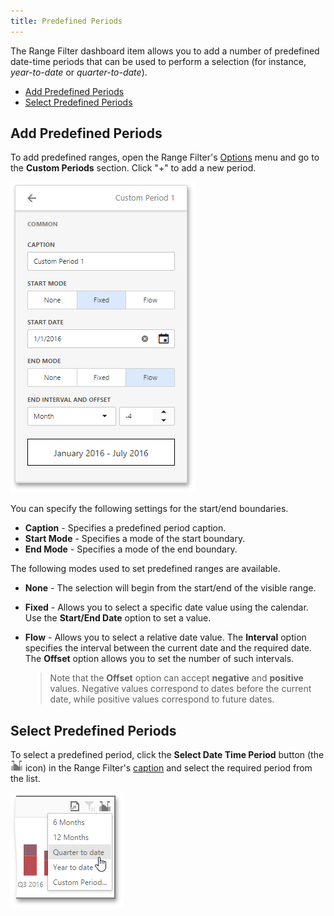 ```yaml
---
title: Predefined Periods
---
```

The Range Filter dashboard item allows you to add a number of predefined date-time periods that can be used to perform a selection (for instance, _year-to-date_ or _quarter-to-date_).
* [Add Predefined Periods](#add)
* [Select Predefined Periods](#select)

## <a name="add"/>Add Predefined Periods
To add predefined ranges, open the Range Filter's [Options](../../../../../dashboard-for-web/articles/web-dashboard-designer-mode/ui-elements/dashboard-item-menu.md) menu and go to the **Custom Periods** section. Click "+" to add a new period.

![wdd-range-filter-custom-intervals](../../../../images/Img125362.png)

You can specify the following settings for the start/end boundaries.
* **Caption** - Specifies a predefined period caption.
* **Start Mode** - Specifies a mode of the start boundary.
* **End Mode** - Specifies a mode of the end boundary.

The following modes used to set predefined ranges are available.
* **None** - The selection will begin from the start/end of the visible range.
* **Fixed** - Allows you to select a specific date value using the calendar. Use the **Start/End Date** option to set a value.
* **Flow** - Allows you to select a relative date value. The **Interval** option specifies the interval between the current date and the required date. The **Offset** option allows you to set the number of such intervals.
	
	> Note that the **Offset** option can accept **negative** and **positive** values. Negative values correspond to dates before the current date, while positive values correspond to future dates.

## <a name="select"/>Select Predefined Periods
To select a predefined period, click the **Select Date Time Period** button (the ![wdd-range-filter-custom-period-icon](../../../../images/Img125360.png) icon) in the Range Filter's [caption](../../../../../dashboard-for-web/articles/web-dashboard-designer-mode/dashboard-layout/dashboard-item-caption.md) and select the required period from the list.

![wdd-range-filter-select-custom-period](../../../../images/Img125361.png)